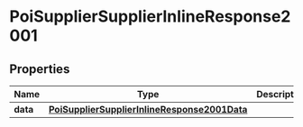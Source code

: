 # PoiSupplierSupplierInlineResponse2001

## Properties
Name | Type | Description | Notes
------------ | ------------- | ------------- | -------------
**data** | [**PoiSupplierSupplierInlineResponse2001Data**](PoiSupplierSupplierInlineResponse2001Data.md) |  | 
